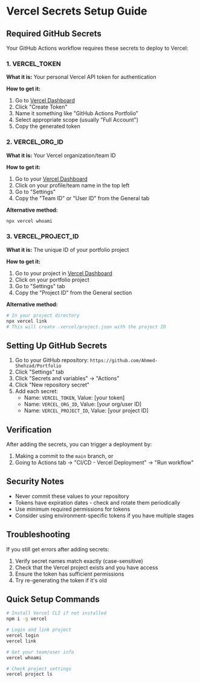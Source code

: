 # Vercel Secrets Setup Guide

## Required GitHub Secrets

Your GitHub Actions workflow requires these secrets to deploy to Vercel:

### 1. VERCEL_TOKEN

**What it is:** Your personal Vercel API token for authentication

**How to get it:**

1. Go to [Vercel Dashboard](https://vercel.com/account/tokens)
2. Click "Create Token"
3. Name it something like "GitHub Actions Portfolio"
4. Select appropriate scope (usually "Full Account")
5. Copy the generated token

### 2. VERCEL_ORG_ID

**What it is:** Your Vercel organization/team ID

**How to get it:**

1. Go to your [Vercel Dashboard](https://vercel.com/dashboard)
2. Click on your profile/team name in the top left
3. Go to "Settings"
4. Copy the "Team ID" or "User ID" from the General tab

**Alternative method:**

```bash
npx vercel whoami
```

### 3. VERCEL_PROJECT_ID

**What it is:** The unique ID of your portfolio project

**How to get it:**

1. Go to your project in [Vercel Dashboard](https://vercel.com/dashboard)
2. Click on your portfolio project
3. Go to "Settings" tab
4. Copy the "Project ID" from the General section

**Alternative method:**

```bash
# In your project directory
npx vercel link
# This will create .vercel/project.json with the project ID
```

## Setting Up GitHub Secrets

1. Go to your GitHub repository: `https://github.com/Ahmed-Shehzad/Portfolio`
2. Click "Settings" tab
3. Click "Secrets and variables" → "Actions"
4. Click "New repository secret"
5. Add each secret:
   - Name: `VERCEL_TOKEN`, Value: [your token]
   - Name: `VERCEL_ORG_ID`, Value: [your org/user ID]
   - Name: `VERCEL_PROJECT_ID`, Value: [your project ID]

## Verification

After adding the secrets, you can trigger a deployment by:

1. Making a commit to the `main` branch, or
2. Going to Actions tab → "CI/CD - Vercel Deployment" → "Run workflow"

## Security Notes

- Never commit these values to your repository
- Tokens have expiration dates - check and rotate them periodically
- Use minimum required permissions for tokens
- Consider using environment-specific tokens if you have multiple stages

## Troubleshooting

If you still get errors after adding secrets:

1. Verify secret names match exactly (case-sensitive)
2. Check that the Vercel project exists and you have access
3. Ensure the token has sufficient permissions
4. Try re-generating the token if it's old

## Quick Setup Commands

```bash
# Install Vercel CLI if not installed
npm i -g vercel

# Login and link project
vercel login
vercel link

# Get your team/user info
vercel whoami

# Check project settings
vercel project ls
```
